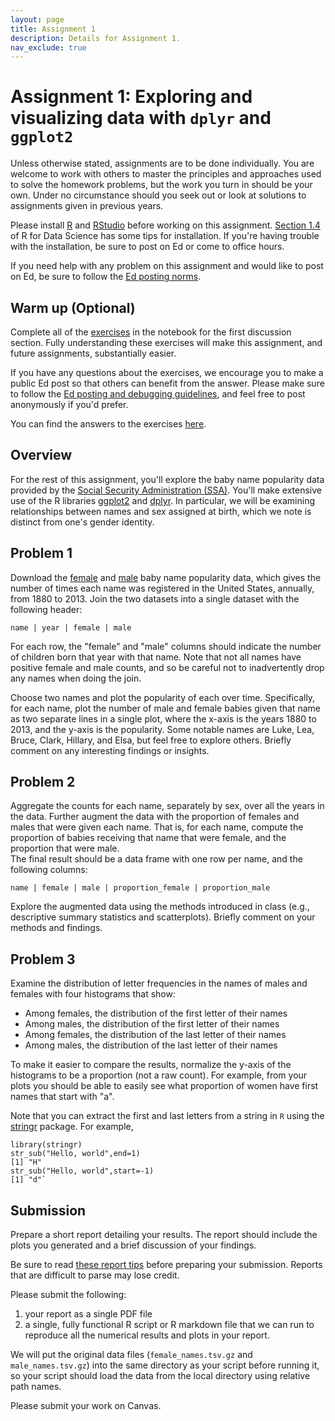 ```yaml
---
layout: page
title: Assignment 1
description: Details for Assignment 1. 
nav_exclude: true
---
```


# Assignment 1: Exploring and visualizing data with `dplyr` and `ggplot2`

Unless otherwise stated, assignments are to be done individually.
You are welcome to work with others to master the principles and approaches used to
solve the homework problems, but the work you turn in should be your own.
Under no circumstance should you seek out or look at solutions to assignments given in previous years.

Please install [R](http://cran.rstudio.com/) and [RStudio](http://www.rstudio.com/) before working on this assignment.
[Section 1.4](https://r4ds.had.co.nz/introduction.html#prerequisites) of R for Data Science has some tips for installation.
If you're having trouble with the installation, be sure to post on Ed or come to office hours.

If you need help with any problem on this assignment and would like to post on Ed, be sure to follow the [Ed posting norms](../ed_tips).

## Warm up (Optional)

<!-- Read Chapters 1 through 5 of [R for Data Science](https://r4ds.had.co.nz/). You are strongly encouraged to work through the examples in an [R Notebook](https://bookdown.org/yihui/rmarkdown/notebook.html) as you read. 

Complete problem 6 of the [3.6.1 Exercises](https://r4ds.had.co.nz/data-visualisation.html#exercises-3) and problem 5 of the [5.6.7 Exercises](https://r4ds.had.co.nz/transform.html#exercises-12).

We'll be the first to admit that solutions to these problems are freely available online. However, we also want to stress that understanding these five chapters will make future assignments substantially easier. -->

Complete all of the [exercises](https://colab.research.google.com/github/stanford-policylab/mse125/blob/main/week_1/intro-to-dplyr-ggplot2-exercises.ipynb) in the notebook for the first discussion section.
Fully understanding these exercises will make this assignment, and future assignments, substantially easier.

If you have any questions about the exercises, we encourage you to make a public Ed post so that others can benefit from the answer.
Please make sure to follow the [Ed posting and debugging guidelines](ed_tips.md), and feel free to post anonymously if you'd prefer.

You can find the answers to the exercises [here](https://colab.research.google.com/github/stanford-policylab/mse125/blob/main/week_1/intro-to-dplyr-ggplot2-answers.ipynb).

<!-- Completing the warm up will contribute positively to your participation grade.  -->


## Overview

For the rest of this assignment, you'll explore the baby name popularity data provided by the [Social Security Administration (SSA)](http://www.ssa.gov/oact/babynames/limits.html).
You'll make extensive use of the R libraries [ggplot2](https://ggplot2.tidyverse.org/) and [dplyr](http://dplyr.tidyverse.org/).
In particular, we will be examining relationships between names and sex assigned at birth, which we note is distinct
from one's gender identity.

## Problem 1

Download the [female](assets/hw1/female_names.tsv.gz) and [male](assets/hw1/male_names.tsv.gz) baby name popularity data, which
gives the number of times each name was registered in the United States,
annually, from 1880 to 2013.
Join the two datasets into a single dataset with the following header:

`name | year | female | male`

For each row, the "female" and "male" columns should indicate the number of children born that year with that name. 
Note that not all names have positive female and male counts, and so
be careful not to inadvertently drop any names when doing the join.	

Choose two names and plot the popularity of each over time. 
Specifically, for each name, plot the number of male and female babies given that name
as two separate lines in a single plot, where the x-axis is the years 1880 to 2013,
and the y-axis is the popularity.
Some notable names are Luke,
Lea, Bruce, Clark, Hillary, and Elsa,
but feel free to explore others.
Briefly comment on any interesting findings or insights.	

## Problem 2

Aggregate the counts for each name, separately by sex, 
over all the years in the data. 
Further augment the data with the proportion of females and males that were
given each name. That is, for each name, compute the proportion of babies receiving that name 
that were female, and the proportion that were male.	
The final result should be a data frame with one row per name, and the following columns:

`name | female | male | proportion_female | proportion_male`

Explore the augmented data using the methods introduced in class 
(e.g., descriptive summary statistics and scatterplots).
Briefly comment on your methods and findings.

## Problem 3

Examine the distribution of letter frequencies in the names of males and females with four histograms that show:

- Among females, the distribution of the first letter of their names
- Among males, the distribution of the first letter of their names
- Among females, the distribution of the last letter of their names
- Among males, the distribution of the last letter of their names

To make it easier to compare the results, normalize the
y-axis of the histograms to be a proportion (not a raw count).
For example, from your plots you should be able to easily see what proportion of
women have first names that start with "a".

Note that you can extract the first and last letters from a string in `R` using the [stringr](http://cran.r-project.org/web/packages/stringr/) package. For example,

```
library(stringr)
str_sub("Hello, world",end=1)
[1] "H" 
str_sub("Hello, world",start=-1)
[1] "d"`
```

## Submission

Prepare a short report detailing your results. The report should include
the plots you generated and a brief discussion of your findings.

Be sure to read [these report tips](report_tips.md) before preparing your submission. 
Reports that are difficult to parse may lose credit. 

Please submit the following:
1. your report as a single PDF file
2. a single, fully functional R script or R markdown file that we can run to reproduce all the numerical results and plots in your report.

We will put the original data files (`female_names.tsv.gz` and `male_names.tsv.gz`) into 
the same directory as your script before running it, 
so your script should load the data from the local directory using relative path names.

Please submit your work on Canvas.

